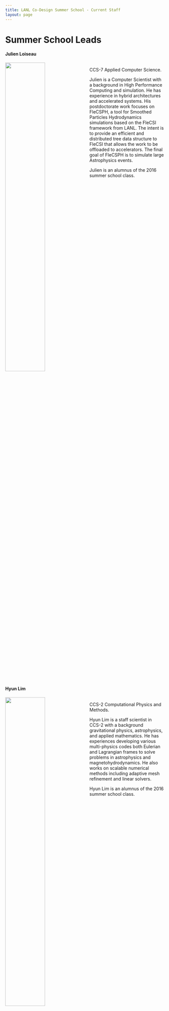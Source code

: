 ```yaml
---
title: LANL Co-Design Summer School - Current Staff
layout: page
---
```




# Summer School Leads

#### Julien Loiseau
<div style="display:inline-block">
<img src="images/jloiseau_climbing.jpg" style="margin-right:15px; width: 50%; float: left;"/>

CCS-7 Applied Computer Science.<br>

Julien is a Computer Scientist with a background in High Performance Computing and simulation. He has experience in hybrid architectures and accelerated systems.  His postdoctorate work focuses on FleCSPH, a tool for Smoothed Particles Hydrodynamics simulations based on the FleCSI framework from LANL.  The intent is to provide an efficient and distributed tree data structure to FleCSI that allows the work to be offloaded to accelerators. The final goal of FleCSPH is to simulate large Astrophysics events. <br>

Julien is an alumnus of the 2016 summer school class.
</div>

#### Hyun Lim

<div style="display:inline-block">
<img src="images/hlim_ment.jpg" style="margin-right:15px; width: 50%; float: left;"/>

CCS-2 Computational Physics and Methods. <br>

Hyun Lim is a staff scientist in CCS-2 with a background gravitational physics, astrophysics, and applied mathematics. He has experiences developing various multi-physics codes both Eulerian and Lagrangian frames to solve problems in astrophysics and magnetohydrodynamics. He also works on scalable numerical methods including adaptive mesh refinement and linear solvers. <br>

Hyun Lim is an alumnus of the 2016 summer school class.
</div>

# 2023 Summer School Mentors

#### Karen Tsai

<div style="display:inline-block">
<img src="images/ktsai.jpg" style="margin-right:15px; width: 50%; float: left;"/>

CCS-7 Applied Computer Science. <br>

Karen is a computational scientist who is interested in understanding, designing and developing application code with the scientists. She is also a computer scientist who is interested in learning and utilizing modern computing tools to optimize algorithms or visualize complex datasets. She got her M.S. in Computational Science, Engineering and Mathematics and B.S in Computer Science at the University of Texas – Austin.
 

</div>

#### Andrew Reisner

<div style="display:inline-block">
<img src="images/reisner_ment.jpg" style="margin-right:15px; width: 50%; float: left;"/>

CCS-7 Applied Computer Science

Andrew is a computer scientist with a background in high performance
computing and numerical analysis.  He has experience in improving the
performance and scalability of structured multilevel solvers.  His
interests include parallel numerical algorithms on emerging
architectures and scalable linear solvers.

Andrew is an alumnus of the 2014 summer school class.

</div>

#### Sumathi Lakshmiranganatha

<div style="display:inline-block">
<img src="images/Sumathi.png" style="margin-right:15px; width: 50%; float: left;"/>

CCS-7 Applied Computer Science

Sumathi is a computational scientist with a background in Electrical and Computer Engineering. She has experience in porting and optimization of scientific applications like weather and power grid models on heterogeneous computing architectures. Her research interests include parallel-in-time algorithms on emerging hardware architectures and explainable machine learning models for scientific applications.

</div>

#### Chris Mauney

<!-- <div style="display:inline-block">
<img src="images/nirmal.jpeg" style="margin-right:15px; width: 50%; float: left;"/> -->
HPC-ENV: HPC Environments
<!-- </div> -->

#### Philipp Edelmann

<div style="display:inline-block">
<img src="images/philipp.jpeg" style="margin-right:15px; width: 50%; float: left;"/>

CCS-7 Applied Computer Science

Philipp is a staff scientist in CCS-7 with a background in stellar
astrophysics, numerical methods for hydrodynamics, and high-performance
computing. He has experience with implicit solvers for low Mach number
hydrodynamics, nuclear reaction networks, and spectral methods.
Currently he is working on developing portable and scalable multiphysics
applications as part of the Ristra project.

</div>

#### Nirmal Prajapati

<!-- <div style="display:inline-block">
<img src="images/nirmal.jpeg" style="margin-right:15px; width: 50%; float: left;"/> -->
CCS-7 Applied Computer Science
<!-- </div> -->

#### Jamal Mohd-Yusof

<!-- <div style="display:inline-block">
<img src="images/nirmal.jpeg" style="margin-right:15px; width: 50%; float: left;"/> -->
CCS-7 Applied Computer Science
<!-- </div> -->

<h1> Founder </h1>
<div style="display:inline-block">
<img src="images/al-1.jpg" style="margin-right:15px; width: 50%; float: left;"/>
Allen McPherson <br>
R.I.P. (Retired in Paradise) <br>
Al McPherson is a computer scientist and the former lead of the CCS-7 Co-Design team.
</div>

<h1> Previous Leads </h1> 
- Christoph Junghans
- Robert Pavel
- Vinay Ramakrishnaiah

<h1> Previous mentors </h1>
- Andrew Gaspar
- Ben Bergen
- Chris Malone
- David Gunter
- Irina Demeshko
- Irina Sagert
- Jonah Miller
- Joshua C Dolence
- Li-Ta (Ollie) Lo
- Marc Charest
- Patricia (Pat) Grubel
- Patrick McCormick
- Reid Priedhorsky
- Sam Jones
- Wesley Paul Even
